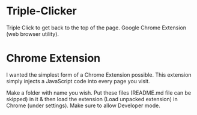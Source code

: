 # Triple-Clicker
Triple Click to get back to the top of the page. Google Chrome Extension (web browser utility).

# Chrome Extension
I wanted the simplest form of a Chrome Extension possible. This extension simply injects a JavaScript code into every page you visit.

Make a folder with name you wish. Put these files (README.md file can be skipped) in it & then load the extension (Load unpacked extension) in Chrome (under settings). Make sure to allow Developer mode.
